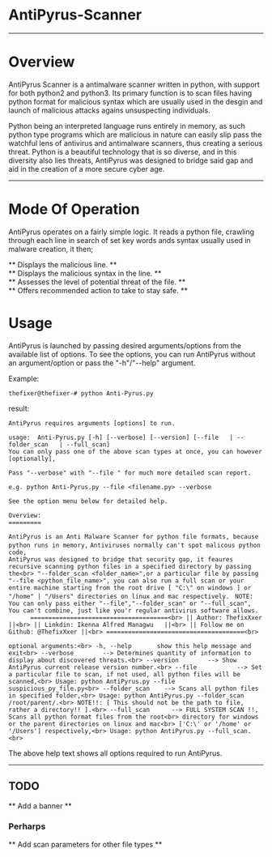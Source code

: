 # AntiPyrus-Scanner
***

# Overview

AntiPyrus Scanner is a antimalware scanner written in python, with support for both python2 and python3.
Its primary function is to scan files having python format for malicious syntax which are usually used in 
the desgin and launch of malicious attacks agains unsuspecting individuals.

Python being an interpreted language runs entirely in memory, as such python type programs which are malicious
in nature can easily slip pass the watchful lens of antivirus and antimalware scanners, thus creating a serious
threat. Python is a beautiful technology that is so diverse, and in this diversity also lies threats, AntiPyrus 
was designed to bridge said gap and aid in the creation of a more secure cyber age.

***

# Mode Of Operation

AntiPyrus operates on a fairly simple logic. It reads a python file, crawling through each line in search of set
key words ands syntax usually used in malware creation, it then;

** Displays the malicious line. ** <br>
** Displays the malicious syntax in the line. ** <br>
** Assesses the level of potential threat of the file. **<br>
** Offers recommended action to take to stay safe. **<br> 


# Usage

AntiPyrus is launched by passing desired arguments/options from the available list of options.
To see the options, you can run AntiPyrus without an argument/option or pass the "-h"/"--help"
argument.

Example:

`thefixer@thefixer-# python Anti-Pyrus.py`

result:

`AntiPyrus requires arguments [options] to run.`<br>

`usage:  Anti-Pyrus.py [-h] [--verbose] [--version]
              [--file   | --folder_scan   | --full_scan]`<br>
`You can only pass one of the above scan types at once, you can however [optionally],`<br>

`Pass "--verbose" with "--file " for much more detailed scan report.`<br>

`e.g. python Anti-Pyrus.py --file <filename.py> --verbose `<br>

`See the option menu below for detailed help.`<br>

`Overview:`<br>
`=========`<br>

`AntiPyrus is an Anti Malware Scanner for python file formats, because python runs in memory,` 
`Antiviruses normally can't spot malicous python code,`<br>
`AntiPyrus was designed to bridge that security gap, it feaures recursive scanning python files in a specified directory by passing the<br> "--folder_scan <folder_name>",or a particular file by passing "--file <python_file_name>", you can also run a full scan or your entire machine starting from the root drive [ "C:\" on windows ] or "/home" | "/Users" directories on linux and mac respectively.
`
`NOTE: You can only pass either "--file","--folder_scan" or "--full_scan", You can't combine, just like you'r regular antivirus software allows.`<br>
`       ======================================<br>
        || Author: ThefixXxer               ||<br>
        || Linkdin: Ikenna Alfred Managwu   ||<br>
        || Follow me on Github: @ThefixXxer ||<br>
        ======================================<br>
`

`optional arguments:<br>
  -h, --help       show this help message and exit<br>
  --verbose        --> Determines quantity of information to display about discovered threats.<br>
  --version        --> Show AntiPyrus current release version number.<br>
  --file           --> Set a particular file to scan, if not used, all python files will be scanned,<br>
                   Usage: python AntiPyrus.py --file suspicious_py_file.py<br>
  --folder_scan    --> Scans all python files in specified folder,<br>
                   Usage: python AntiPyrus.py --folder_scan /root/parent/.<br>
                   NOTE!!: [ This should not be the path to file, rather a directory!! ].<br>
  --full_scan      --> FULL SYSTEM SCAN !!, Scans all python format files from the root<br>
                   directory for windows or the parent directories on linux and mac<br>
                   ['C:\' or '/home' or '/Users'] respectively,<br>
                   Usage: python AntiPyrus.py --full_scan.<br>
`

The above help text shows all options required to run AntiPyrus.

***

## TODO
** Add a banner ** 

### Perharps
** Add scan parameters for other file types **
